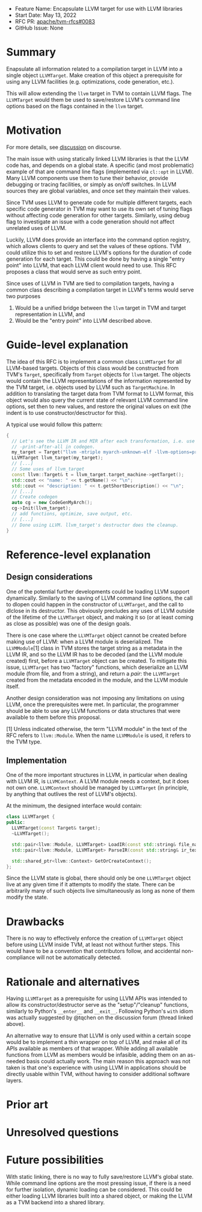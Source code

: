 - Feature Name: Encapsulate LLVM target for use with LLVM libraries
- Start Date: May 13, 2022
- RFC PR: [apache/tvm-rfcs#0083](https://github.com/apache/tvm-rfcs/pull/83)
- GitHub Issue: None

# Summary

Enapsulate all information related to a compilation target in LLVM into a
single object `LLVMTarget`. Make creation of this object a prerequisite
for using any LLVM facilities (e.g. optimizations, code generation, etc.).

This will allow extending the `llvm` target in TVM to contain LLVM flags.
The `LLVMTarget` would them be used to save/restore LLVM's command line
options based on the flags contained in the `llvm` target.

# Motivation

For more details, see [discussion](https://discuss.tvm.apache.org/t/modularizing-llvm-codegen-jit/12764)
on discourse.

The main issue with using statically linked LLVM libraries is that the LLVM
code has, and depends on a global state. A specific (and most problematic)
example of that are command line flags (implemented via `cl::opt` in LLVM).
Many LLVM components use them to tune their behavior, provide debugging or
tracing facilities, or simply as on/off switches. In LLVM sources they are
global variables, and once set they maintain their values.

Since TVM uses LLVM to generate code for multiple different targets, each
specific code generator in TVM may want to use its own set of tuning flags
without affecting code generation for other targets. Similarly, using debug
flag to investigate an issue with a code generation should not affect
unrelated uses of LLVM.

Luckily, LLVM does provide an interface into the command option registry,
which allows clients to query and set the values of these options. TVM
could utilize this to set and restore LLVM's options for the duration of
code generation for each target. This could be done by having a single
"entry point" into LLVM, that each LLVM client would need to use. This
RFC proposes a class that would serve as such entry point.

Since uses of LLVM in TVM are tied to compilation targets, having a common
class describing a compilation target in LLVM's terms would serve two
purposes
1. Would be a unified bridge between the `llvm` target in TVM and target
representation in LLVM, and
2. Would be the "entry point" into LLVM described above.

# Guide-level explanation

The idea of this RFC is to implement a common class `LLVMTarget` for all
LLVM-based targets. Objects of this class would be constructed from TVM's
`Target`, specifically from `Target` objects for `llvm` target.
The objects would contain the LLVM representations of the information
represented by the TVM target, i.e. objects used by LLVM such as
`TargetMachine`. In addition to translating the target data from TVM format
to LLVM format, this object would also query the current state of relevant
LLVM command line options, set then to new values, and restore the original
values on exit (the indent is to use constructor/desctructor for this).

A typical use would follow this pattern:
```C++
{
  // Let's see the LLVM IR and MIR after each transformation, i.e. use
  // -print-after-all in codegen.
  my_target = Target("llvm -mtriple myarch-unknown-elf -llvm-options=print-after-all");
  LLVMTarget llvm_target(my_target);
  // [...]
  // Some uses of llvm_target
  const llvm::Target& t = llvm_target.target_machine->getTarget();
  std::cout << "name: " << t.getName() << "\n";
  std::cout << "description: " << t.getShortDescription() << "\n";
  // [...]
  // Create codegen
  auto cg = new CodeGenMyArch();
  cg->Init(llvm_target);
  // add functions, optimize, save output, etc.
  // [...]
  // Done using LLVM. llvm_target's destructor does the cleanup.
}
```

# Reference-level explanation

## Design considerations

One of the potential further developments could be loading LLVM support
dynamically. Similarly to the saving of LLVM command line options, the call
to dlopen could happen in the constructor of `LLVMTarget`, and the call to
dlclose in its destructor.
This obviously precludes any uses of LLVM outside of the lifetime of the
`LLVMTarget` object, and making it so (or at least coming as close as
possible) was one of the design goals.

There is one case where the `LLVMTarget` object cannot be created before
making use of LLVM: when a LLVM module is deserialized. The `LLVMModule`[1]
class in TVM stores the target string as a metadata in the LLVM IR, and
so the LLVM IR has to be decoded (and the LLVM module created) first,
before a `LLVMTarget` object can be created. To mitigate this issue,
`LLVMTarget` has two "factory" functions, which deserialize an LLVM
module (from file, and from a string), and return a _pair_: the
`LLVMTarget` created from the metadata encoded in the module, and the
LLVM module itself.

Another design consideration was not imposing any limitations on using LLVM,
once the prerequisites were met. In particular, the programmer should be
able to use any LLVM functions or data structures that were available to
them before this proposal.

[1] Unless indicated otherwise, the term "LLVM module" in the text of the RFC
refers to `llvm::Module`. When the name `LLVMModule` is used, it refers to
the TVM type.

## Implementation

One of the more important structures in LLVM, in particular when dealing
with LLVM IR, is `LLVMContext`. A LLVM module needs a context, but it does
not own one. `LLVMContext` should be managed by `LLVMTarget` (in principle,
by anything that outlives the rest of LLVM's objects).

At the minimum, the designed interface would contain:

```C++
class LLVMTarget {
public:
  LLVMTarget(const Target& target);
  ~LLVMTarget();

  std::pair<llvm::Module, LLVMTarget> LoadIR(const std::string& file_name);
  std::pair<llvm::Module, LLVMTarget> ParseIR(const std::string& ir_text);

  std::shared_ptr<llvm::Context> GetOrCreateContext();
};
```

Since the LLVM state is global, there should only be one `LLVMTarget` object
live at any given time if it attempts to modify the state. There can be
arbitrarily many of such objects live simultaneously as long as none of them
modify the state.

# Drawbacks

There is no way to effectively enforce the creation of `LLVMTarget` object
before using LLVM inside TVM, at least not without further steps. This would
have to be a convention that contributors follow, and accidental non-compliance
will not be automatically detected.

# Rationale and alternatives

Having `LLVMTarget` as a prerequisite for using LLVM APIs was intended
to allow its constructor/destructor serve as the "setup"/"cleanup" functions,
similarly to Python's `__enter__` and `__exit__`.  Following Python's `with`
idiom was actually suggested by @tqchen on the discussion forum (thread
linked above).

An alternative way to ensure that LLVM is only used within a certain scope
would be to implement a thin wrapper on top of LLVM, and make all of its APIs
available as members of that wrapper. While adding all available functions
from LLVM as members would be infasible, adding them on an as-needed basis
could actually work. The main reason this approach was not taken is that
one's experience with using LLVM in applications should be directly usable
within TVM, without having to consider additional software layers.

# Prior art

# Unresolved questions

# Future possibilities

With static linking, there is no way to fully save/restore LLVM's global
state. While command line options are the most pressing issue, if there is
a need for further isolation, dynamic loading can be considered. This could
be either loading LLVM libraries built into a shared object, or making the
LLVM as a TVM backend into a shared library.

